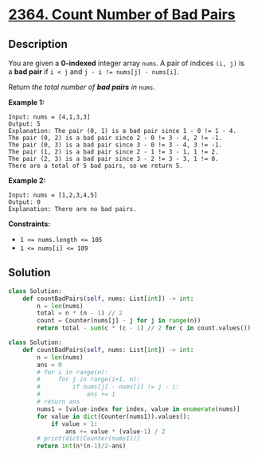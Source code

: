 # [2364. Count Number of Bad Pairs](https://leetcode.com/problems/count-number-of-bad-pairs/description/?envType=daily-question&envId=2025-02-09)

## Description


You are given a **0-indexed** integer array `nums`. A pair of indices `(i, j)` is a **bad pair** if `i < j` and `j - i != nums[j] - nums[i]`.

Return *the total number of **bad pairs** in* `nums`.

**Example 1:**

```
Input: nums = [4,1,3,3]
Output: 5
Explanation: The pair (0, 1) is a bad pair since 1 - 0 != 1 - 4.
The pair (0, 2) is a bad pair since 2 - 0 != 3 - 4, 2 != -1.
The pair (0, 3) is a bad pair since 3 - 0 != 3 - 4, 3 != -1.
The pair (1, 2) is a bad pair since 2 - 1 != 3 - 1, 1 != 2.
The pair (2, 3) is a bad pair since 3 - 2 != 3 - 3, 1 != 0.
There are a total of 5 bad pairs, so we return 5.

```

**Example 2:**

```
Input: nums = [1,2,3,4,5]
Output: 0
Explanation: There are no bad pairs.

```

**Constraints:**

- `1 <= nums.length <= 105`
- `1 <= nums[i] <= 109`


## Solution

```python
class Solution:
    def countBadPairs(self, nums: List[int]) -> int:
        n = len(nums)
        total = n * (n - 1) // 2
        count = Counter(nums[j] - j for j in range(n))
        return total - sum(c * (c - 1) // 2 for c in count.values())
```





```python
class Solution:
    def countBadPairs(self, nums: List[int]) -> int:
        n = len(nums)
        ans = 0
        # for i in range(n):
        #     for j in range(i+1, n):
        #         if nums[j] - nums[i] != j - i:
        #             ans += 1
        # return ans
        nums1 = [value-index for index, value in enumerate(nums)]
        for value in dict(Counter(nums1)).values():
            if value > 1:
                ans += value * (value-1) / 2
        # print(dict(Counter(nums1))) 
        return int(n*(n-1)/2-ans)
```






